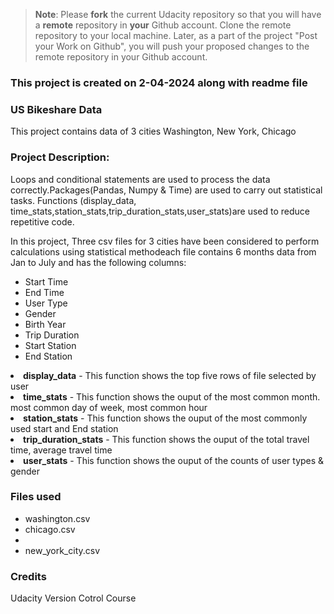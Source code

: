 >**Note**: Please **fork** the current Udacity repository so that you will have a **remote** repository in **your** Github account. Clone the remote repository to your local machine. Later, as a part of the project "Post your Work on Github", you will push your proposed changes to the remote repository in your Github account.

### This project is created on 2-04-2024 along with readme file

### US Bikeshare Data
 <p>
   This project contains data of 3 cities Washington, New York, Chicago
 </p>

### Project Description:
<P>
Loops and conditional statements are used to process the data correctly.Packages(Pandas, Numpy & Time) are used to carry out statistical tasks.
Functions (display_data, time_stats,station_stats,trip_duration_stats,user_stats)are used to reduce repetitive code.

In this project, Three csv files for 3 cities have been considered to perform calculations using statistical methodeach file contains 6 months data from Jan to July and has the following columns: 
</p>
<ul>

<li>Start Time</li>
<li>End Time</li>
<li>User Type</li>
<li>Gender</li>
<li>Birth Year</li>
<li>Trip Duration</li>
<li>Start Station</li>
<li>End Station</li>

</ul>
<p>
<li><strong>display_data</strong> - This function shows the top five rows of file selected by user </li>
<li><strong>time_stats</strong> - This function shows the ouput of the most common month. most common day of week, most common hour</li>
<li><strong>station_stats</strong> - This function shows the ouput of the most commonly used start and End station</li>
<li><strong>trip_duration_stats</strong> - This function shows the ouput of the total travel time, average travel time</li>
<li><strong>user_stats</strong> - This function shows the ouput of the counts of user types & gender</li>
</p>

### Files used
<ul>
<li>washington.csv</li>
<li>chicago.csv<li>
<li>new_york_city.csv</li>
</ul>

### Credits
<a herf='https://www.udacity.com/course/version-control-with-git--ud123'>Udacity Version Cotrol Course</a>

